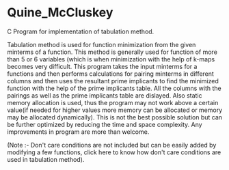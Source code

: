 # Quine_McCluskey
C Program for implementation of tabulation method.


Tabulation method is used for function minimization from the given minterms of a function. This method is generally used for function of more than 5 or 6 variables (which is when minimization with the help of k-maps becomes very difficult. This program takes the input minterms for a functions and then performs calculations for pairing minterms in different columns and then uses the resultant prime implicants to find the minimized function with the help of the prime implicants table. All the columns with the pairings as well as the prime implicants table are dislayed. Also static memory allocation is used, thus the program may not work above a certain value(if needed for higher values more memory can be allocated or memory may be allocated dynamically). This is not the best possible solution but can be further optimized by reducing the time and space complexity. Any improvements in program are more than welcome. 

(Note :- Don't care conditions are not included but can be easily added by modifying a few functions, click here to know how don't care conditions are used in tabulation method).
